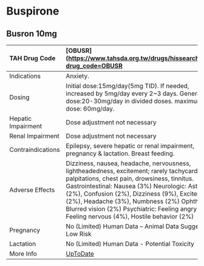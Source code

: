 # Buspirone

## Busron 10mg

| TAH Drug Code      | [OBUSR](https://www.tahsda.org.tw/drugs/hissearch.php?drug_code=OBUSR                                                                                                                                                                                                                                                                                                                          |
|:-------------------|:-----------------------------------------------------------------------------------------------------------------------------------------------------------------------------------------------------------------------------------------------------------------------------------------------------------------------------------------------------------------------------------------------|
| Indications        | Anxiety.                                                                                                                                                                                                                                                                                                                                                                                       |
| Dosing             | Initial dose:15mg/day(5mg TID). If needed, increased by 5mg/day every 2~3 days. General dose:20-30mg/day in divided doses. maximum dose: 60mg/day.                                                                                                                                                                                                                                             |
| Hepatic Impairment | Dose adjustment not necessary                                                                                                                                                                                                                                                                                                                                                                  |
| Renal Impairment   | Dose adjustment not necessary                                                                                                                                                                                                                                                                                                                                                                  |
| Contraindications  | Epilepsy, severe hepatic or renal impairment, pregnancy & lactation. Breast feeding.                                                                                                                                                                                                                                                                                                           |
| Adverse Effects    | Dizziness, nausea, headache, nervousness, lightheadedness, excitement; rarely tachycardia, palpitations, chest pain, drowsiness, tinnitus. Gastrointestinal: Nausea (3%) Neurologic: Asthenia (2%), Confusion (2%), Dizziness (9%), Excitement (2%), Headache (3%), Numbness (2%) Ophthalmic: Blurred vision (2%) Psychiatric: Feeling angry (2%), Feeling nervous (4%), Hostile behavior (2%) |
| Pregnancy          | No (Limited) Human Data – Animal Data Suggest Low Risk                                                                                                                                                                                                                                                                                                                                         |
| Lactation          | No (Limited) Human Data - Potential Toxicity                                                                                                                                                                                                                                                                                                                                                   |
| More Info          | [UpToDate](https://www.uptodate.com/contents/buspirone-drug-information)                                                                                                                                                                                                                                                                                                                       |

